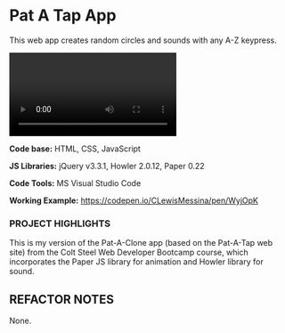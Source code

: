 ﻿# Pat A Tap App
This web app creates random circles and sounds with any A-Z keypress.

![](https://raw.githubusercontent.com/CLewisMessina/Pat_A_Tap_App/master/img/PAS.webm)


**Code base:** HTML, CSS, JavaScript

**JS Libraries:** jQuery v3.3.1, Howler 2.0.12, Paper 0.22

**Code Tools:** MS Visual Studio Code

**Working Example:** https://codepen.io/CLewisMessina/pen/WyjOpK


### PROJECT HIGHLIGHTS
This is my version of the Pat-A-Clone app (based on the Pat-A-Tap web site) from the Colt Steel Web Developer Bootcamp course, which incorporates the Paper JS library for animation and Howler library for sound.

## REFACTOR NOTES
None.

